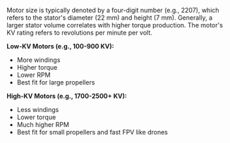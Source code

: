 Motor size is typically denoted by a four-digit number (e.g., 2207), which refers to the stator's diameter (22 mm) and height (7 mm). Generally, a larger stator volume correlates with higher torque production. The motor's KV rating refers to revolutions per minute per volt.

**Low-KV Motors (e.g., 100-900 KV):** 
- More windings
- Higher torque
- Lower RPM
- Best fit for large propellers 

**High-KV Motors (e.g., 1700-2500+ KV):**
 - Less windings
 - Lower torque
 - Much higher RPM
 - Best fit for small propellers and fast FPV like drones